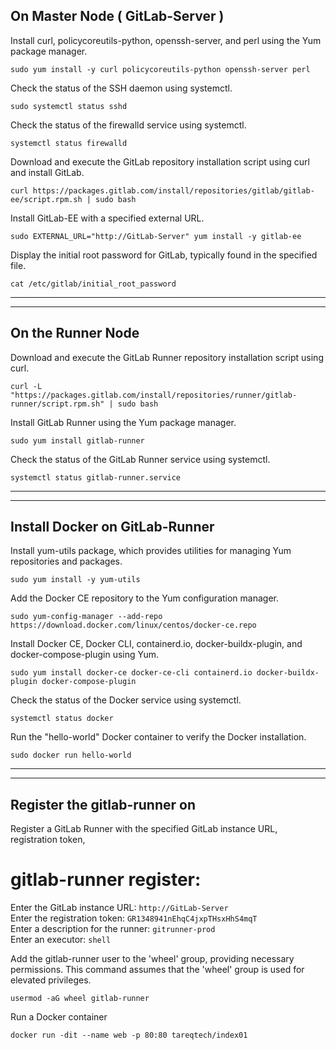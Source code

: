 ## On Master Node ( GitLab-Server )

Install curl, policycoreutils-python, openssh-server, and perl using the Yum package manager.
```
sudo yum install -y curl policycoreutils-python openssh-server perl
```

Check the status of the SSH daemon using systemctl.
```
sudo systemctl status sshd
```

Check the status of the firewalld service using systemctl.
```
systemctl status firewalld
```

Download and execute the GitLab repository installation script using curl and install GitLab.
```
curl https://packages.gitlab.com/install/repositories/gitlab/gitlab-ee/script.rpm.sh | sudo bash
```

Install GitLab-EE with a specified external URL.
```
sudo EXTERNAL_URL="http://GitLab-Server" yum install -y gitlab-ee
```


Display the initial root password for GitLab, typically found in the specified file.
```
cat /etc/gitlab/initial_root_password
```

___
___


## On the Runner Node 

Download and execute the GitLab Runner repository installation script using curl.
```
curl -L "https://packages.gitlab.com/install/repositories/runner/gitlab-runner/script.rpm.sh" | sudo bash
```

Install GitLab Runner using the Yum package manager.
```
sudo yum install gitlab-runner
```

Check the status of the GitLab Runner service using systemctl.
```
systemctl status gitlab-runner.service
```
___
___

## Install Docker on GitLab-Runner

Install yum-utils package, which provides utilities for managing Yum repositories and packages.
```
sudo yum install -y yum-utils
```

Add the Docker CE repository to the Yum configuration manager.
```
sudo yum-config-manager --add-repo https://download.docker.com/linux/centos/docker-ce.repo
```

Install Docker CE, Docker CLI, containerd.io, docker-buildx-plugin, and docker-compose-plugin using Yum.
```
sudo yum install docker-ce docker-ce-cli containerd.io docker-buildx-plugin docker-compose-plugin
```

Check the status of the Docker service using systemctl.
```
systemctl status docker
```

Run the "hello-world" Docker container to verify the Docker installation.
```
sudo docker run hello-world
```
___
___
## Register the gitlab-runner on 


Register a GitLab Runner with the specified GitLab instance URL, registration token,

# gitlab-runner register:
Enter the GitLab instance URL: `http://GitLab-Server`  
Enter the registration token:  `GR1348941nEhqC4jxpTHsxHhS4mqT`  
Enter a description for the runner: `gitrunner-prod`  
Enter an executor:  `shell`  



Add the gitlab-runner user to the 'wheel' group, providing necessary permissions.
This command assumes that the 'wheel' group is used for elevated privileges.
```
usermod -aG wheel gitlab-runner
```


Run a Docker container
```
docker run -dit --name web -p 80:80 tareqtech/index01
